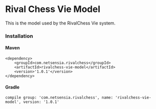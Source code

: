 Rival Chess Vie Model
=====================

This is the model used by the RivalChess Vie system.

### Installation

#### Maven

    <dependency>
        <groupId>com.netsensia.rivalchess</groupId>
        <artifactId>rivalchess-vie-model</artifactId>
        <version>'1.0.1'</version>
    </dependency>
    
#### Gradle

    compile group: 'com.netsensia.rivalchess', name: 'rivalchess-vie-model', version: '1.0.1'

